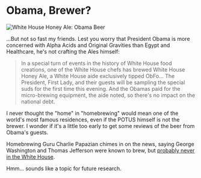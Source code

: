 Obama, Brewer?
==============

![White House Honey Ale: Obama Beer](http://www.yeastboundanddown.com/wp-content/uploads/2011/02/whitehousebeer-196x300.jpg "White House Honey Ale")

...But not so fast my friends. Lest you worry that President Obama is more concerned with Alpha Acids and Original Gravities than Egypt and Healthcare, he's not crafting the Ales himself:

> In a special turn of events in the history of White House food creations, one of the White House chefs has brewed White House Honey Ale, a White House aide exclusively tipped ObFo... The President, First Lady, and their guests will be sampling the special suds for the first time this evening. And the Obamas paid for the micro-brewing equipment, the aide noted, so there's no impact on the national debt.

I never thought the "home" in "homebrewing" would mean one of the world's most famous residences, even if the POTUS himself is not the brewer. I wonder if it's a little too early to get some reviews of the beer from Obama's guests.

Homebrewing Guru Charlie Papazian chimes in on the news, saying George Washington and Thomas Jefferson were known to brew, but [probably never in the White House](http://www.examiner.com/beer-in-national/white-house-serves-up-own-homebrewed-white-house-honey-ale).

Hmm... sounds like a topic for future research.